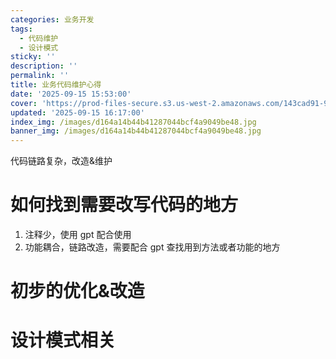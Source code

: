 ```yaml
---
categories: 业务开发
tags:
  - 代码维护
  - 设计模式
sticky: ''
description: ''
permalink: ''
title: 业务代码维护心得
date: '2025-09-15 15:53:00'
cover: 'https://prod-files-secure.s3.us-west-2.amazonaws.com/143cad91-961b-48b0-82dc-78fbb6eb5abe/9ec24cc6-bb37-4769-af13-e0541baa63f1/wallhaven-218wwx.jpg?X-Amz-Algorithm=AWS4-HMAC-SHA256&X-Amz-Content-Sha256=UNSIGNED-PAYLOAD&X-Amz-Credential=ASIAZI2LB466S6WBGXAB%2F20250919%2Fus-west-2%2Fs3%2Faws4_request&X-Amz-Date=20250919T030108Z&X-Amz-Expires=3600&X-Amz-Security-Token=IQoJb3JpZ2luX2VjEE8aCXVzLXdlc3QtMiJHMEUCIQCyj32h%2BacCdU2JLLnnqf40RTIh%2FPIuJ%2BkNd%2Br3cYn6UAIgT2KQbcegNmHbUtLTx1Ocb214tRcZuag51DDr3e%2B4tlcqiAQIyP%2F%2F%2F%2F%2F%2F%2F%2F%2F%2FARAAGgw2Mzc0MjMxODM4MDUiDIr%2BfmYuyU1wZako1ircA2152UWJn%2FUmrIunjm6er2A%2Bq0L4kJb6EwKDMLeeDvVyy4l301qhnF0zzTh5AoA59pu9%2Fg52Jbi83YEVAoFODsjJ3Fo%2FhqgCsKufSeux46fRrPfshiJz1TI%2BlrvULDKbxtX4oCzb7tr9490Rwt3Ll%2FD%2FmLiyJjCdsL6rcsoFac28xLESYBb%2FxHYAM0eP1hlceQMpPqoI7VpW2R5Sb%2FwLP4BGGS5trFjValy3OiMh8hW%2BnpIFLfyFRkaT2QcnbC9Eck%2BcjnanEA1GPX%2F8GUwZfzrxf3SKG3CUMMOIrnmr4bDL4wok3EJFExcOELri3NfDANkfGNOAbAtD9Xfljs5jM2DptMJTSqzlLo8SAcwmtt1Hcl487VEFR8stZU2WJP9iIzbqqaaj3fGAWf8cDiIiUD%2BsJdBOO4RNLxo4H239Qsg4Q6lBRq99aCP5KFehsWSAmUdJduoBczUTx8pKsF%2FQgQenOsYiaUhICNyf3FYw8%2FQsr5t29e39Lk7rfNzJUFVqx8fxd8obRkV4Jn%2Ba2k%2F%2FUa50%2FOaqBj0qlVuJ6xbEQR%2B8EJWEZjrQyRmJMGtPBnUl6TW6QGCJFh8Aegv7MqSXjMznsqAjoJNiih1NR2%2FyNx8EOhIUmqKAd01t0qUdMIWgssYGOqUBtMBsxygJpwCbsiIVKh%2BUt6rRbS%2FF4Dl7nMO1WIj%2BGNca%2Filb2gaL0alFWveNUOa0ugAwxuHhV817QInNw6sMEVNvGrqnDkp1WL3gWMia1w%2FqhSdYd8QJeuLPlJysk5z4ROGYCCd7tbkcdJF%2BRnJnLI%2BnP73jxnqjS%2Fe4dN02CN8K%2BJQyhKh6blV8uIibo1enRVTfyhgkDTLUTVRrWGz0nEBc0StR&X-Amz-Signature=eb6fd34a6f14c723154ffb971bacb9fdb42fcfe285809fc2389a7cdedbe727e9&X-Amz-SignedHeaders=host&x-amz-checksum-mode=ENABLED&x-id=GetObject'
updated: '2025-09-15 16:17:00'
index_img: /images/d164a14b44b41287044bcf4a9049be48.jpg
banner_img: /images/d164a14b44b41287044bcf4a9049be48.jpg
---
```


代码链路复杂，改造&维护


# 如何找到需要改写代码的地方

1. 注释少，使用 gpt 配合使用
2. 功能耦合，链路改造，需要配合 gpt 查找用到方法或者功能的地方

# 初步的优化&改造


# 设计模式相关

